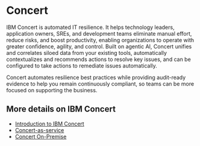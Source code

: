 # Concert

IBM Concert is automated IT resilience. It helps technology leaders, application owners, SREs, and development teams eliminate manual effort, reduce risks, and boost productivity, enabling organizations to operate with greater confidence, agility, and control. Built on agentic AI, Concert unifies and correlates siloed data from your existing tools, automatically contextualizes and recommends actions to resolve key issues, and can be configured to take actions to remediate issues automatically.

Concert automates resilience best practices while providing audit-ready evidence to help you remain continuously compliant, so teams can be more focused on supporting the business.

## More details on IBM Concert
- [Introduction to IBM Concert](https://www.ibm.com/docs/en/concert?topic=introduction-concert)
- [Concert-as-service](https://www.ibm.com/docs/en/concert?topic=implementing-concert-as-service)
- [Concert On-Premise](https://www.ibm.com/docs/en/concert?topic=implementing-concert-premises)

